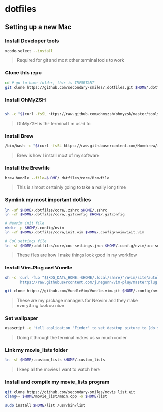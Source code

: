# dotfiles

## Setting up a new Mac

### Install Developer tools

```bash
xcode-select --install
```

> Required for git and most other terminal tools to work

### Clone this repo

```bash
cd # go to home folder, this is IMPORTANT
git clone https://github.com/secondary-smiles/.dotfiles.git $HOME/.dotfiles
```

### Install OhMyZSH

```bash

sh -c "$(curl -fsSL https://raw.github.com/ohmyzsh/ohmyzsh/master/tools/install.sh)"
```

> OhMyZSH is the terminal I'm used to

### Install Brew

```bash
/bin/bash -c "$(curl -fsSL https://raw.githubusercontent.com/Homebrew/install/HEAD/install.sh)"
```

> Brew is how I install most of my software

### Install the Brewfile

```bash
brew bundle --file=$HOME/.dotfiles/core/Brewfile
```

> This is almost certainly going to take a really long time

### Symlink my most important dotfiles

```bash
ln -sf $HOME/.dotfiles/core/.zshrc $HOME/.zshrc
ln -sf $HOME/.dotfiles/core/.gitconfig $HOME/.gitconfig

# Neovim init file
mkdir -p $HOME/.config/nvim
ln -sf $HOME/.dotfiles/core/init.vim $HOME/.config/nvim/init.vim

# CoC settings file
ln -sf $HOME/.dotfiles/core/coc-settings.json $HOME/.config/nvim/coc-settings.json
```

> These files are how I make things look good in my workflow

### Install Vim-Plug and Vundle

```bash
sh -c 'curl -fLo "${XDG_DATA_HOME:-$HOME/.local/share}"/nvim/site/autoload/plug.vim --create-dirs \
       https://raw.githubusercontent.com/junegunn/vim-plug/master/plug.vim'

git clone https://github.com/VundleVim/Vundle.vim.git $HOME/.config/nvim/bundle/Vundle.vim
```

> These are my package managers for Neovim and they make everything look so nice

### Set wallpaper

```bash
osascript -e 'tell application "Finder" to set desktop picture to (do shell script "echo $HOME/.dotfiles/wallpaper/wallpaper.jpg") as POSIX file'
```

> Doing it through the terminal makes us so much cooler

### Link my movie_lists folder

```bash
ln -sf $HOME/.custom_lists $HOME/.custom_lists
```

> I keep all the movies I want to watch here

### Install and compile my movie_lists program

```bash
git clone https://github.com/secondary-smiles/movie_list.git
clang++ $HOME/movie_list/main.cpp -o $HOME/list

sudo install $HOME/list /usr/bin/list
```
